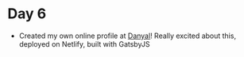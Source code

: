 # Day 6

* Created my own online profile at [Danyal](https://www.danyalasif.com/)! Really excited about this, deployed on Netlify, built with GatsbyJS
